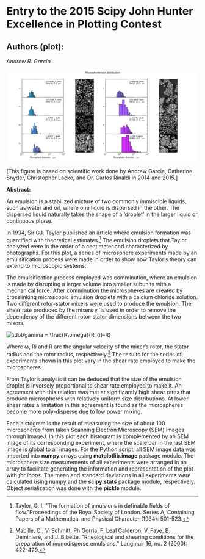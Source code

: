 # Entry to the 2015 Scipy John Hunter Excellence in Plotting Contest
## Authors (plot):
*Andrew R. Garcia*

<img src="figure_1.png" alt="drawing" width="1900"/>


[This figure is based on scientific work done by Andrew Garcia, Catherine Snyder, Christopher Lacko, and Dr. Carlos Rinaldi in 2014 and 2015.]

**Abstract:**

An emulsion is a stabilized mixture of two commonly immiscible liquids, such as water and oil, where one liquid is dispersed in the other. The dispersed liquid naturally takes the shape of a ‘droplet’ in the larger liquid or continuous phase.

In 1934, Sir G.I. Taylor published an article where emulsion formation was quantified with theoretical estimates.[^1] The emulsion droplets that Taylor analyzed were in the order of a centimeter and characterized by photographs. For this plot, a series of microsphere experiments made by an emulsification process were made in order to show how Taylor’s theory can extend to microscopic systems.

The emulsification process employed was comminution, where an emulsion is made by disrupting a larger volume into smaller subunits with a mechanical force. After comminution the microspheres are created by crosslinking microscopic emulsion droplets with a calcium chloride solution. Two different rotor-stator mixers were used to produce the emulsion. The shear rate produced by the mixers γ ̇ is used in order to remove the dependency of the different rotor-stator dimensions between the two mixers.  

<img src="http://latex.codecogs.com/gif.latex?\dot\gamma&space;=&space;\frac{R\omega}{R_{i}-R}" title="\dot\gamma = \frac{R\omega}{R_{i}-R}" />

Where ω, Ri and R are the angular velocity of the mixer’s rotor, the stator radius and the rotor radius, respectively.[^2] The results for the series of experiments shown in this plot vary in the shear rate employed to make the microspheres.

From Taylor’s analysis it can be deduced that the size of the emulsion droplet is inversely proportional to shear rate employed to make it. An agreement with this relation was met at significantly high shear rates that produce microspheres with relatively uniform size distributions. At lower shear rates a limitation in this agreement is found as the microspheres become more poly-disperse due to low power mixing.  

Each histogram is the result of measuring the size of about 100 microspheres from taken Scanning Electron Microscopy (SEM) images through ImageJ. In this plot each histogram is complemented by an SEM image of its corresponding experiment, where the scale bar in the last SEM image is global to all images. For the Python script, all SEM image data was imported into **numpy** arrays using **matplotlib.image** package module. The microsphere size measurements of all experiments were arranged in an array to facilitate generating the information and representation of the plot with *for loops*. The mean and standard deviations in all experiments were calculated using numpy and the **scipy.stats** package module, respectively. Object serialization was done with the **pickle** module.

[^1]: Taylor, G. I. "The formation of emulsions in definable fields of flow."Proceedings of the Royal Society of London. Series A, Containing Papers of a Mathematical and Physical Character (1934): 501-523.

[^2]: Mabille, C., V. Schmitt, Ph Gorria, F. Leal Calderon, V. Faye, B. Deminiere, and J. Bibette. "Rheological and shearing conditions for the preparation of monodisperse emulsions." Langmuir 16, no. 2 (2000): 422-429.

